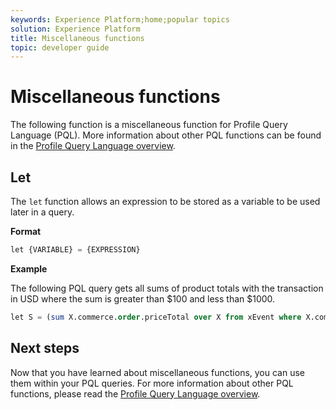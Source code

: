 ```yaml
---
keywords: Experience Platform;home;popular topics
solution: Experience Platform
title: Miscellaneous functions
topic: developer guide
---
```


# Miscellaneous functions

The following function is a miscellaneous function for Profile Query Language (PQL). More information about other PQL functions can be found in the [Profile Query Language overview](../profile_query_language.md).

## Let

The `let` function allows an expression to be stored as a variable to be used later in a query.

**Format**

```sql
let {VARIABLE} = {EXPRESSION}
```

**Example**

The following PQL query gets all sums of product totals with the transaction in USD where the sum is greater than $100 and less than $1000.

```sql
let S = (sum X.commerce.order.priceTotal over X from xEvent where X.commerce.order.currencyCode = "USD") in (S > 100 and S < 1000)
```

## Next steps

Now that you have learned about miscellaneous functions, you can use them within your PQL queries. For more information about other PQL functions, please read the [Profile Query Language overview](../profile_query_language.md).
